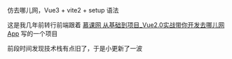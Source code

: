 仿去哪儿网，Vue3 + vite2 + setup 语法


这是我几年前转行前端跟着 [慕课网 从基础到项目_Vue2.0实战带你开发去哪儿网App](https://coding.imooc.com/class/chapter/203.html) 写的一个项目

前段时间发现技术栈有点旧了，于是小更新了一波

